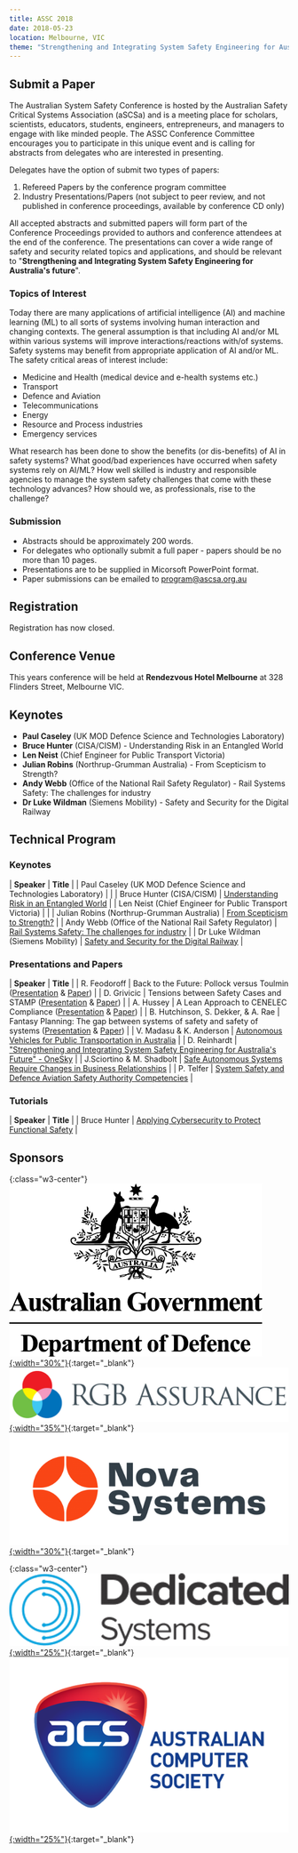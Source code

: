 ```yaml
---
title: ASSC 2018
date: 2018-05-23
location: Melbourne, VIC
theme: "Strengthening and Integrating System Safety Engineering for Australia's future"
---
```


## Submit a Paper
The Australian System Safety Conference is hosted by the Australian Safety Critical Systems Association (aSCSa) and is a meeting place for scholars, scientists, educators, students, engineers, entrepreneurs, and managers to engage with like minded people. The ASSC Conference Committee encourages you to participate in this unique event and is calling for abstracts from delegates who are interested in presenting.

Delegates have the option of submit two types of papers:
1. Refereed Papers by the conference program committee
2. Industry Presentations/Papers (not subject to peer review, and not published in conference proceedings, available by conference CD only)

All accepted abstracts and submitted papers will form part of the Conference Proceedings provided to authors and conference attendees at the end of the conference. ​The presentations can cover a wide range of safety and security related topics and applications, and should be relevant to "**Strengthening and Integrating System Safety Engineering for Australia's future**".

### ​Topics of Interest

Today there are many applications of artificial intelligence (AI) and machine learning (ML) to all sorts of systems involving human interaction and changing contexts.  The general assumption is that including AI and/or ML within various systems will improve interactions/reactions with/of systems.  Safety systems may benefit from appropriate application of AI and/or ML.  The safety critical areas of interest include:
- Medicine and Health (medical device and e-health systems etc.)
- Transport
- Defence and Aviation
- Telecommunications
- Energy
- Resource and Process industries
- Emergency services

What research has been done to show the benefits (or dis-benefits) of AI in safety systems?  What good/bad experiences have occurred when safety systems rely on AI/ML?  How well skilled is industry and responsible agencies to manage the system safety challenges that come with these technology advances? How should we, as professionals, rise to the challenge?  

### Submission
- Abstracts should be approximately 200 words.
- For delegates who optionally submit a full paper - papers should be no more than 10 pages.
- Presentations are to be supplied in Micorsoft PowerPoint format.
- Paper submissions can be emailed to [program@ascsa.org.au](mailto:program@ascsa.org.au)

## Registration
Registration has now closed.

## Conference Venue
This years conference will be held at **Rendezvous Hotel Melbourne** at 328 Flinders Street, Melbourne VIC.

## Keynotes

- **Paul Caseley** (UK MOD Defence Science and Technologies Laboratory)
- **Bruce Hunter** (CISA/CISM) - Understanding Risk in an Entangled World
- **Len Neist** (Chief Engineer for Public Transport Victoria)
- **Julian Robins** (Northrup-Grumman Australia) - From Scepticism to Strength?
- **Andy Webb** (Office of the National Rail Safety Regulator) - Rail Systems Safety: The challenges for industry
- **Dr Luke Wildman** (Siemens Mobility) - Safety and Security for the Digital Railway

## Technical Program

### Keynotes

| **Speaker** | **Title** |
| Paul Caseley (UK MOD Defence Science and Technologies Laboratory) | |
| Bruce Hunter (CISA/CISM) | [Understanding Risk in an Entangled World](/assets/docs/conferences/2018/ASSC2018%20-%20Bruce%20Hunter%20-%20Understanding%20Risk%20in%20an%20Entangled%20World.pdf) |
| Len Neist (Chief Engineer for Public Transport Victoria) | |
| Julian Robins (Northrup-Grumman Australia) | [From Scepticism to Strength?](/assets/docs/conferences/2018/ASSC2018%20-%20Julian%20Robins%20-%20From%20Scepticism%20to%20Strength.pdf) |
| Andy Webb (Office of the National Rail Safety Regulator) | [Rail Systems Safety: The challenges for industry](/assets/docs/conferences/2018/ASSC2018%20-%20Andy%20Webb%20-%20Rail%20Systems%20Safety%20-%20The%20challenges%20for%20industry.pdf) |
| Dr Luke Wildman (Siemens Mobility) | [Safety and Security for the Digital Railway](/assets/docs/conferences/2018/ASSC2018%20-%20Dr%20Luke%20Wildman%20-%20Safety%20and%20Security%20for%20the%20Digital%20Railway.pdf) |

### Presentations and Papers

| **Speaker** | **Title** |
| R. Feodoroff | Back to the Future: Pollock versus Toulmin ([Presentation](/assets/docs/conferences/2018/ASSC2018%20-%20R%20Feodoroff%20-%20Back%20to%20the%20Future%20-%20Pollock%20versus%20Toulmin%20(Presentation).pdf) & [Paper](/assets/docs/conferences/2018/ASSC2018%20-%20R%20Feodoroff%20-%20Back%20to%20the%20Future%20-%20Pollock%20versus%20Toulmin%20(Paper).pdf)) |
| D. Grivicic | Tensions between Safety Cases and STAMP ([Presentation](/assets/docs/conferences/2018/ASSC2018%20-%20D%20Grivicic%20-%20Tensions%20between%20Safety%20Cases%20and%20STAMP%20(Presentation).pdf) & [Paper](/assets/docs/conferences/2018/ASSC2018%20-%20D%20Grivicic%20-%20Tensions%20between%20Safety%20Cases%20and%20STAMP%20-%20Why%20do%20they%20disagree%20and%20who%20is%20right%20(Paper).pdf)) |
| A. Hussey | A Lean Approach to CENELEC Compliance ([Presentation](/assets/docs/conferences/2018/ASSC2018%20-%20A%20Hussey%20-%20A%20Lean%20Approach%20to%20CENELEC%20Compliance%20(Presentation).pdf) & [Paper](/assets/docs/conferences/2018/ASSC2018%20-%20A%20Hussey%20-%20A%20Lean%20Approach%20to%20CENELEC%20Compliance%20(Paper).pdf)) |
| B. Hutchinson, S. Dekker, & A. Rae | Fantasy Planning: The gap between systems of safety and safety of systems ([Presentation](/assets/docs/conferences/2018/ASSC2018%20-%20B%20Hutchinson%2C%20S%20Dekker%2C%20%26%20A%20Rae%20-%20Fantasy%20Planning%20-%20The%20gap%20between%20systems%20of%20safety%20and%20safety%20of%20systems%20(Presentation).pdf) & [Paper](/assets/docs/conferences/2018/ASSC2018%20-%20B%20Hutchinson%2C%20S%20Dekker%2C%20%26%20A%20Rae%20-%20Fantasy%20Planning%20-%20The%20gap%20between%20systems%20of%20safety%20and%20safety%20of%20systems%20(Paper).pdf)) |
| V. Madasu & K. Anderson | [Autonomous Vehicles for Public Transportation in Australia](/assets/docs/conferences/2018/ASSC2018%20-%20V%20Madasu%20and%20K%20Anderson%20-%20Autonomous%20Vehicles%20for%20Public%20Transportation%20in%20Australia.pdf) |
| D. Reinhardt | ["Strengthening and Integrating System Safety Engineering for Australia's Future" - OneSky](/assets/docs/conferences/2018/ASSC2018%20-%20D%20Reinhardt%20-%20Strengthening%20and%20Integrating%20System%20Safety%20Engineering%20for%20Australia's%20Future.pdf) |
| J.Sciortino & M. Shadbolt | [Safe Autonomous Systems Require Changes in Business Relationships](/assets/docs/conferences/2018/ASSC2018%20-%20J%20Sciortino%20and%20M%20Shadbolt%20-%20Safe%20Autonomous%20Systems%20Require%20Changes%20in%20Business%20Relationships.pdf) |
| P. Telfer | [System Safety and Defence Aviation Safety Authority Competencies](/assets/docs/conferences/2018/ASSC2018%20-%20P%20Telfer%20-%20System%20Safety%20and%20Defence%20Aviation%20Safety%20Authority%20Competencies.pdf) |

### Tutorials

| **Speaker** | **Title** |
| Bruce Hunter | [Applying Cybersecurity to Protect Functional Safety](/assets/docs/conferences/2018/ASSC2018%20-%20Bruce%20Hunter%20-%20Applying%20Cybersecurity%20to%20Protect%20Functional%20Safety.pdf) |

## Sponsors

{:class="w3-center"}
[![Department of Defence](/assets/img/sponsors/dod.png){:width="30%"}](https://www.defence.gov.au/){:target="_blank"}
[![RGB Assurance](/assets/img/sponsors/rgb_assurance.png){:width="35%"}](https://rgbassurance.com.au/){:target="_blank"}
[![Nova Systems](/assets/img/sponsors/nova_systems.png){:width="30%"}](https://www.novasystems.com/){:target="_blank"}

{:class="w3-center"}
[![Dedicated Systems](/assets/img/sponsors/dedicated_systems.png){:width="25%"}](https://dedicatedsystems.com.au/){:target="_blank"}
[![ACS](/assets/img/sponsors/acs.png){:width="25%"}](https://www.acs.org.au/){:target="_blank"}
